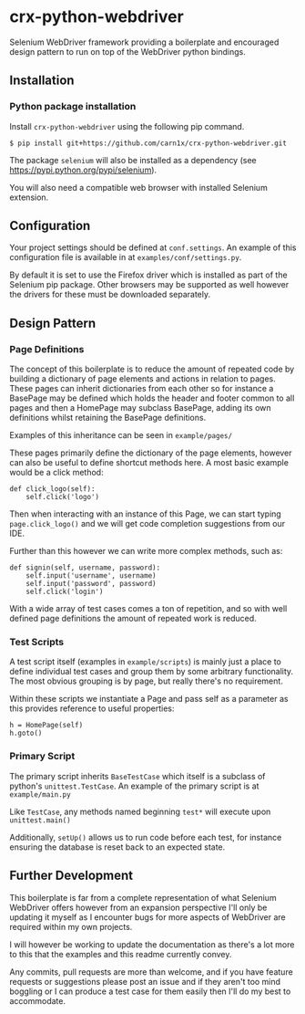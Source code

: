 # crx-python-webdriver

Selenium WebDriver framework providing a boilerplate and encouraged design pattern to run on top of the WebDriver python bindings.

## Installation

### Python package installation

Install `crx-python-webdriver` using the following pip command.

`$ pip install git+https://github.com/carn1x/crx-python-webdriver.git`

 The package `selenium` will also be installed as a dependency (see https://pypi.python.org/pypi/selenium).

You will also need a compatible web browser with installed Selenium extension.

## Configuration

Your project settings should be defined at `conf.settings`. An example of this configuration file is available in at
`examples/conf/settings.py`.

By default it is set to use the Firefox driver which is installed as part of the Selenium pip package. Other browsers
may be supported as well however the drivers for these must be downloaded separately.

## Design Pattern

### Page Definitions
The concept of this boilerplate is to reduce the amount of repeated code by building a dictionary of page elements and
actions in relation to pages. These pages can inherit dictionaries from each other so for instance a BasePage may be
defined which holds the header and footer common to all pages and then a HomePage may subclass BasePage, adding its
own definitions whilst retaining the BasePage definitions.

Examples of this inheritance can be seen in `example/pages/`

These pages primarily define the dictionary of the page elements, however can also be useful to define shortcut methods
here. A most basic example would be a click method:

    def click_logo(self):
        self.click('logo')

Then when interacting with an instance of this Page, we can start typing `page.click_logo()` and we will get code
completion suggestions from our IDE.

Further than this however we can write more complex methods, such as:

    def signin(self, username, password):
        self.input('username', username)
        self.input('password', password)
        self.click('login')

With a wide array of test cases comes a ton of repetition, and so with well defined page definitions the amount of
repeated work is reduced.

### Test Scripts

A test script itself (examples in `example/scripts`) is mainly just a place to define individual test cases and group
them by some arbitrary functionality. The most obvious grouping is by page, but really there's no requirement.

Within these scripts we instantiate a Page and pass self as a parameter as this provides reference to useful properties:

    h = HomePage(self)
    h.goto()

### Primary Script

The primary script inherits `BaseTestCase` which itself is a subclass of python's `unittest.TestCase`. An example of
the primary script is at `example/main.py`

Like `TestCase`, any methods named beginning `test*` will execute upon `unittest.main()`

Additionally, `setUp()` allows us to run code before each test, for instance ensuring the database is reset back to an
expected state.


## Further Development

This boilerplate is far from a complete representation of what Selenium WebDriver offers however from an expansion
perspective I'll only be updating it myself as I encounter bugs for more aspects of WebDriver are required within my own
projects.

I will however be working to update the documentation as there's a lot more to this that the examples and this readme
currently convey.

Any commits, pull requests are more than welcome, and if you have feature requests or suggestions please post an issue
and if they aren't too mind boggling or I can produce a test case for them easily then I'll do my best to accommodate.